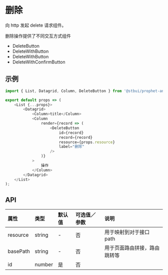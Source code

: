 # 删除

向 http 发起 delete 请求组件。

删除操作提供了不同交互方式组件

-   DeleteButton
-   DeleteWithButton
-   DeleteWithButton
-   DeleteWithConfirmButton

## 示例

```js
import { List, Datagrid, Column, DeleteButton } from '@stbui/prophet-antd';

export default props => (
    <List {...props}>
        <Datagrid>
            <Column>title</Column>
            <Column
                render={record => (
                    <DeleteButton
                        id={record}
                        record={record}
                        resource={props.resource}
                        label="删除"
                    />
                )}
            >
                操作
            </Column>
        </Datagrid>
    </List>
);
```

## API

| 属性     | 类型   | 默认值 | 可选值／参数 | 说明                         |
| :------- | :----- | :----- | :----------- | :--------------------------- |
| resource | string | -      | 否           | 用于映射到对于接口 path      |
| basePath | string | -      | 否           | 用于页面路由拼接，路由跳转等 |
| id       | number | 是     | 否           |                              |

